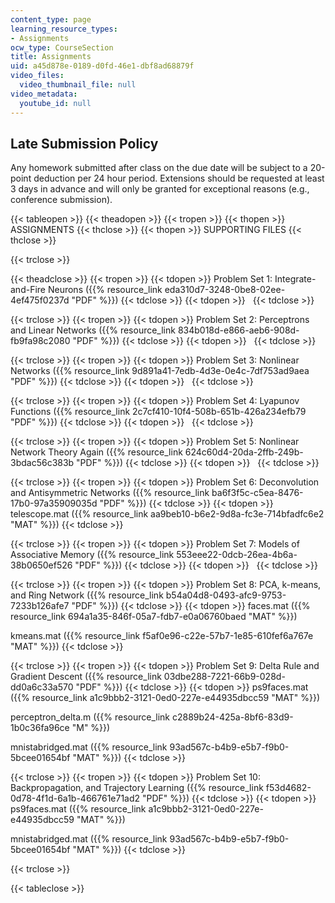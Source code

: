 ```yaml
---
content_type: page
learning_resource_types:
- Assignments
ocw_type: CourseSection
title: Assignments
uid: a45d878e-0189-d0fd-46e1-dbf8ad68879f
video_files:
  video_thumbnail_file: null
video_metadata:
  youtube_id: null
---
```


Late Submission Policy
----------------------

Any homework submitted after class on the due date will be subject to a 20-point deduction per 24 hour period. Extensions should be requested at least 3 days in advance and will only be granted for exceptional reasons (e.g., conference submission).

{{< tableopen >}}
{{< theadopen >}}
{{< tropen >}}
{{< thopen >}}
ASSIGNMENTS
{{< thclose >}}
{{< thopen >}}
SUPPORTING FILES
{{< thclose >}}

{{< trclose >}}

{{< theadclose >}}
{{< tropen >}}
{{< tdopen >}}
Problem Set 1: Integrate-and-Fire Neurons ({{% resource_link eda310d7-3248-0be8-02ee-4ef475f0237d "PDF" %}})
{{< tdclose >}}
{{< tdopen >}}
 
{{< tdclose >}}

{{< trclose >}}
{{< tropen >}}
{{< tdopen >}}
Problem Set 2: Perceptrons and Linear Networks ({{% resource_link 834b018d-e866-aeb6-908d-fb9fa98c2080 "PDF" %}})
{{< tdclose >}}
{{< tdopen >}}
 
{{< tdclose >}}

{{< trclose >}}
{{< tropen >}}
{{< tdopen >}}
Problem Set 3: Nonlinear Networks ({{% resource_link 9d891a41-7edb-4d3e-0e4c-7df753ad9aea "PDF" %}})
{{< tdclose >}}
{{< tdopen >}}
 
{{< tdclose >}}

{{< trclose >}}
{{< tropen >}}
{{< tdopen >}}
Problem Set 4: Lyapunov Functions ({{% resource_link 2c7cf410-10f4-508b-651b-426a234efb79 "PDF" %}})
{{< tdclose >}}
{{< tdopen >}}
 
{{< tdclose >}}

{{< trclose >}}
{{< tropen >}}
{{< tdopen >}}
Problem Set 5: Nonlinear Network Theory Again ({{% resource_link 624c60d4-20da-2ffb-249b-3bdac56c383b "PDF" %}})
{{< tdclose >}}
{{< tdopen >}}
 
{{< tdclose >}}

{{< trclose >}}
{{< tropen >}}
{{< tdopen >}}
Problem Set 6: Deconvolution and Antisymmetric Networks ({{% resource_link ba6f3f5c-c5ea-8476-17b0-97a35909035d "PDF" %}})
{{< tdclose >}}
{{< tdopen >}}
telescope.mat ({{% resource_link aa9beb10-b6e2-9d8a-fc3e-714bfadfc6e2 "MAT" %}})
{{< tdclose >}}

{{< trclose >}}
{{< tropen >}}
{{< tdopen >}}
Problem Set 7: Models of Associative Memory ({{% resource_link 553eee22-0dcb-26ea-4b6a-38b0650ef526 "PDF" %}})
{{< tdclose >}}
{{< tdopen >}}
 
{{< tdclose >}}

{{< trclose >}}
{{< tropen >}}
{{< tdopen >}}
Problem Set 8: PCA, k-means, and Ring Network ({{% resource_link b54a04d8-0493-afc9-9753-7233b126afe7 "PDF" %}})
{{< tdclose >}}
{{< tdopen >}}
faces.mat ({{% resource_link 694a1a35-846f-05a7-fdb7-e0a06760baed "MAT" %}})  
  
kmeans.mat ({{% resource_link f5af0e96-c22e-57b7-1e85-610fef6a767e "MAT" %}})
{{< tdclose >}}

{{< trclose >}}
{{< tropen >}}
{{< tdopen >}}
Problem Set 9: Delta Rule and Gradient Descent ({{% resource_link 03dbe288-7221-66b9-028d-dd0a6c33a570 "PDF" %}})
{{< tdclose >}}
{{< tdopen >}}
ps9faces.mat ({{% resource_link a1c9bbb2-3121-0ed0-227e-e44935dbcc59 "MAT" %}})  
  
perceptron\_delta.m ({{% resource_link c2889b24-425a-8bf6-83d9-1b0c36fa96ce "M" %}})  
  
mnistabridged.mat ({{% resource_link 93ad567c-b4b9-e5b7-f9b0-5bcee01654bf "MAT" %}})
{{< tdclose >}}

{{< trclose >}}
{{< tropen >}}
{{< tdopen >}}
Problem Set 10: Backpropagation, and Trajectory Learning ({{% resource_link f53d4682-0d78-4f1d-6a1b-466761e71ad2 "PDF" %}})
{{< tdclose >}}
{{< tdopen >}}
ps9faces.mat ({{% resource_link a1c9bbb2-3121-0ed0-227e-e44935dbcc59 "MAT" %}})  
  
mnistabridged.mat ({{% resource_link 93ad567c-b4b9-e5b7-f9b0-5bcee01654bf "MAT" %}})
{{< tdclose >}}

{{< trclose >}}

{{< tableclose >}}